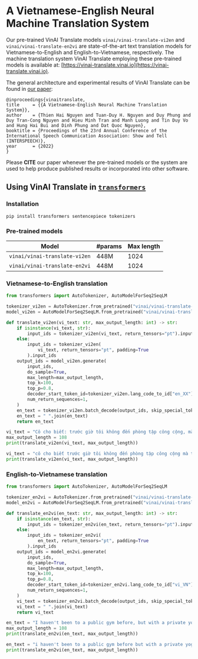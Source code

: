 # A Vietnamese-English Neural Machine Translation System

Our pre-trained VinAI Translate models `vinai/vinai-translate-vi2en` and `vinai/vinai-translate-en2vi` are state-of-the-art text translation models for Vietnamese-to-English and English-to-Vietnamese, respectively.  The machine translation system VinAI Translate employing these pre-trained models is available at: [https://vinai-translate.vinai.io](https://vinai-translate.vinai.io). 

The general architecture and experimental results of VinAI Translate can be found in [our paper](https://openreview.net/forum?id=CRg-RaxKnai):


    @inproceedings{vinaitranslate,
    title     = {{A Vietnamese-English Neural Machine Translation System}},
    author    = {Thien Hai Nguyen and Tuan-Duy H. Nguyen and Duy Phung and Duy Tran-Cong Nguyen and Hieu Minh Tran and Manh Luong and Tin Duy Vo and Hung Hai Bui and Dinh Phung and Dat Quoc Nguyen},
    booktitle = {Proceedings of the 23rd Annual Conference of the International Speech Communication Association: Show and Tell (INTERSPEECH)},
    year      = {2022}
    }
    
Please **CITE** our paper whenever the pre-trained models or the system are used to help produce published results or incorporated into other software.


## Using VinAI Translate in [`transformers`](https://github.com/huggingface/transformers)

### Installation

    pip install transformers sentencepiece tokenizers
    
### Pre-trained models

Model | #params | Max length  
---|---|---
`vinai/vinai-translate-vi2en` | 448M | 1024  
`vinai/vinai-translate-en2vi` | 448M | 1024  

### Vietnamese-to-English translation

```python
from transformers import AutoTokenizer, AutoModelForSeq2SeqLM

tokenizer_vi2en = AutoTokenizer.from_pretrained("vinai/vinai-translate-vi2en", src_lang="vi_VN")
model_vi2en = AutoModelForSeq2SeqLM.from_pretrained("vinai/vinai-translate-vi2en")

def translate_vi2en(vi_text: str, max_output_length: int) -> str:
    if isinstance(vi_text, str):
        input_ids = tokenizer_vi2en(vi_text, return_tensors="pt").input_ids
    else:
        input_ids = tokenizer_vi2en(
            vi_text, return_tensors="pt", padding=True
        ).input_ids
    output_ids = model_vi2en.generate(
        input_ids,
        do_sample=True,
        max_length=max_output_length,
        top_k=100,
        top_p=0.8,
        decoder_start_token_id=tokenizer_vi2en.lang_code_to_id["en_XX"],
        num_return_sequences=1,
    )
    en_text = tokenizer_vi2en.batch_decode(output_ids, skip_special_tokens=True)
    en_text = " ".join(en_text)
    return en_text

vi_text = "Cô cho biết: trước giờ tôi không đến phòng tập công cộng, mà tập cùng giáo viên Yoga riêng hoặc tự tập ở nhà. Khi tập thể dục trong không gian riêng tư, tôi thoải mái dễ chịu hơn."
max_output_length = 108
print(translate_vi2en(vi_text, max_output_length))

vi_text = "cô cho biết trước giờ tôi không đến phòng tập công cộng mà tập cùng giáo viên yoga riêng hoặc tự tập ở nhà khi tập thể dục trong không gian riêng tư tôi thoải mái dễ chịu hơn"
print(translate_vi2en(vi_text, max_output_length))
```

### English-to-Vietnamese translation

```python
from transformers import AutoTokenizer, AutoModelForSeq2SeqLM

tokenizer_en2vi = AutoTokenizer.from_pretrained("vinai/vinai-translate-en2vi", src_lang="en_XX")
model_en2vi = AutoModelForSeq2SeqLM.from_pretrained("vinai/vinai-translate-en2vi")

def translate_en2vi(en_text: str, max_output_length: int) -> str:
    if isinstance(en_text, str):
        input_ids = tokenizer_en2vi(en_text, return_tensors="pt").input_ids
    else:
        input_ids = tokenizer_en2vi(
            en_text, return_tensors="pt", padding=True
        ).input_ids
    output_ids = model_en2vi.generate(
        input_ids,
        do_sample=True,
        max_length=max_output_length,
        top_k=100,
        top_p=0.8,
        decoder_start_token_id=tokenizer_en2vi.lang_code_to_id["vi_VN"],
        num_return_sequences=1,
    )
    vi_text = tokenizer_en2vi.batch_decode(output_ids, skip_special_tokens=True)
    vi_text = " ".join(vi_text)
    return vi_text

en_text = "I haven't been to a public gym before, but with a private yoga teacher or at home. When I exercise in a private space, I feel more comfortable."
max_output_length = 108
print(translate_en2vi(en_text, max_output_length))

en_text = "i haven't been to a public gym before but with a private yoga teacher or at home when i exercise in a private space i feel more comfortable"
print(translate_en2vi(en_text, max_output_length))
```
